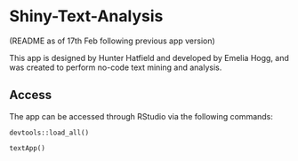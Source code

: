 # Shiny-Text-Analysis

(README as of 17th Feb following previous app version)

This app is designed by Hunter Hatfield and developed by Emelia Hogg, and was created to perform no-code text mining and analysis. 

## Access

The app can be accessed through RStudio via the following commands:

`devtools::load_all()`

`textApp()`
